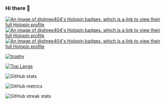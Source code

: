 ### Hi there 👋

[![An image of @shree404's Holopin badges, which is a link to view their full Holopin profile](https://holopin.me/shree404)](https://holopin.io/@shree404)
[![An image of @shree404's Holopin badges, which is a link to view their full Holopin profile](https://holopin.me/shree404)](https://holopin.io/@shree404)
[![An image of @shree404's Holopin badges, which is a link to view their full Holopin profile](https://holopin.me/shree404)](https://holopin.io/@shree404)




[![trophy](https://github-profile-trophy.vercel.app/?username=shree404&theme=onedark)](https://github.com/ryo-ma/github-profile-trophy)

[![Top Langs](https://github-readme-stats.vercel.app/api/top-langs/?username=shree404)](https://github.com/anuraghazra/github-readme-stats)


![GitHub stats](https://github-readme-stats.vercel.app/api?username=shree404&show_icons=true&theme=transparent)   

![GitHub metrics](https://metrics.lecoq.io/shree404)  

![GitHub streak stats](https://streak-stats.demolab.com/?user=shree404) 

<!--
**shree404/shree404** is a ✨ _special_ ✨ repository because its `README.md` (this file) appears on your GitHub profile.

Here are some ideas to get you started:

- 🔭 I’m currently working on ...
- 🌱 I’m currently learning ...
- 👯 I’m looking to collaborate on ...
- 🤔 I’m looking for help with ...
- 💬 Ask me about ...
- 📫 How to reach me: ...
- 😄 Pronouns: ...
- ⚡ Fun fact: ...
-->
